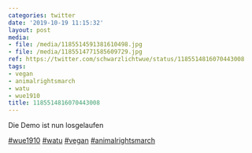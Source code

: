 ```yaml
---
categories: twitter
date: '2019-10-19 11:15:32'
layout: post
media:
- file: /media/1185514591381610498.jpg
- file: /media/1185514771585609729.jpg
ref: https://twitter.com/schwarzlichtwue/status/1185514816070443008
tags:
- vegan
- animalrightsmarch
- watu
- wue1910
title: 1185514816070443008
---
```

Die Demo ist nun losgelaufen

[#wue1910](/t/wue1910) [#watu](/t/watu) [#vegan](/t/vegan) [#animalrightsmarch](/t/animalrightsmarch) 